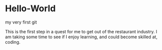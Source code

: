 # Hello-World
my very first git

This is the first step in a quest for me to get out of the restaurant industry.  I am taking some time to see if I enjoy learning, and could become skilled at, coding.  
